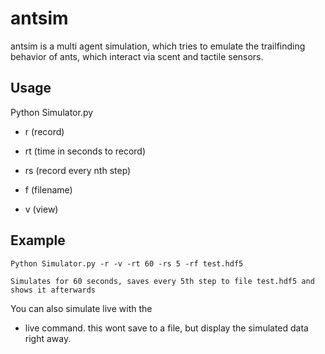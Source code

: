 # antsim

antsim is a multi agent simulation, which tries to emulate the trailfinding behavior of ants, which interact via scent and tactile sensors.

## Usage

Python Simulator.py
 - r (record)
 - rt (time in seconds to record)
 - rs (record every nth step)
 - f (filename)

 - v (view)

## Example
	Python Simulator.py -r -v -rt 60 -rs 5 -rf test.hdf5

	Simulates for 60 seconds, saves every 5th step to file test.hdf5 and shows it afterwards
	
You can also simulate live with the 
 - live 
command. this wont save to a file, but display the simulated data right away. 
